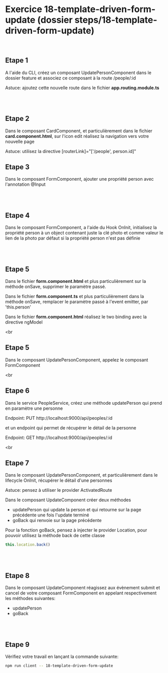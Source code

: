 # Exercice 18-template-driven-form-update (dossier steps/18-template-driven-form-update)

<br>

## Etape 1

A l'aide du CLI, créez un composant UpdatePersonComponent dans le dossier feature et associez ce composant à la route /people/:id

Astuce: ajoutez cette nouvelle route dans le fichier **app.routing.module.ts**

<br><br>

## Etape 2

Dans le composant CardComponent, et particulièrement dans le fichier **card.component.html**, sur l'icon edit réalisez la navigation vers votre nouvelle page

Astuce: utilisez la directive [routerLink]="['/people', person.id]"

## Etape 3

Dans le composant FormComponent, ajouter une propriété person avec l'annotation @Input

<br><br>

## Etape 4

Dans le composant FormComponent, a l'aide du Hook OnInit, initialisez la propriété person à un object contenant juste la clé photo et comme valeur le lien de la photo par défaut si la propriété person n'est pas définie

<br><br>

## Etape 5

Dans le fichier **form.component.html** et plus particulièrement sur la méthode onSave, supprimer le paramètre passé.

Dans le fichier **form.component.ts** et plus particulièrement dans la méthode onSave, remplacer le paramètre passé à l'event emitter, par 'this.person'

Dans le fichier **form.component.html** réalisez le two binding avec la directive ngModel

<br<br>

## Etape 5

Dans le composant UpdatePersonComponent, appelez le composant FormComponent

<br<br>

## Etape 6

Dans le service PeopleService, créez une méthode updatePerson qui prend en paramètre une personne

Endpoint: PUT http://localhost:9000/api/peoples/:id

et un endpoint qui permet de récupérer le détail de la personne

Endpoint: GET http://localhost:9000/api/peoples/:id

<br<br>

## Etape 7

Dans le composant UpdatePersonComponent, et particulièrement dans le lifecycle OnInit, récupérer le détail d'une personnes

Astuce: pensez à utiliser le provider ActivatedRoute

Dans le composant UpdateComponent créer deux méthodes

-   updatePerson qui update la person et qui retourne sur la page précédente une fois l'update terminé
-   goBack qui renvoie sur la page précédente

Pour la fonction goBack, pensez à injecter le provider Location, pour pouvoir utilisez la méthode back de cette classe

```javascript
this.location.back()
```

<br><br>

## Etape 8

Dans le composant UpdateComponent réagissez aux évènement submit et cancel de votre composant FormComponent en appelant respectivement les méthodes suivantes:

-   updatePerson
-   goBack

<br><br>

## Etape 9

Vérifiez votre travail en lançant la commande suivante:

```bash
npm run client -- 18-template-driven-form-update
```
